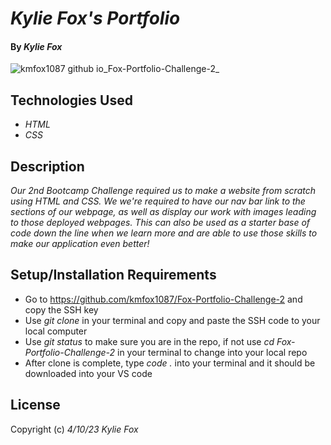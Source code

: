 # _Kylie Fox's Portfolio_

#### By _*Kylie Fox*_

![kmfox1087 github io_Fox-Portfolio-Challenge-2_](https://user-images.githubusercontent.com/128554207/231038213-26ca93c8-d066-4031-972c-168c7857f6f9.png)

## Technologies Used

* _HTML_
* _CSS_

## Description

_Our 2nd Bootcamp Challenge required us to make a website from scratch using HTML and CSS. We we're required to have our nav bar link to the sections of our webpage, as well as display our work with images leading to those deployed webpages. This can also be used as a starter base of code down the line when we learn more and are able to use those skills to make our application even better!_

## Setup/Installation Requirements

* Go to https://github.com/kmfox1087/Fox-Portfolio-Challenge-2 and copy the SSH key
* Use _git clone_ in your terminal and copy and paste the SSH code to your local computer
* Use _git status_ to make sure you are in the repo, if not use _cd Fox-Portfolio-Challenge-2_ in your terminal to change into your local repo
* After clone is complete, type _code ._ into your terminal and it should be downloaded into your VS code

## License

Copyright (c) _4/10/23_ _Kylie Fox_
